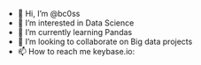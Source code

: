 - 👋 Hi, I’m @bc0ss
- 👀 I’m interested in Data Science
- 🌱 I’m currently learning Pandas
- 💞️ I’m looking to collaborate on Big data projects
- 📫 How to reach me keybase.io: 

<!---
bc0ss/bc0ss is a ✨ special ✨ repository because its `README.md` (this file) appears on your GitHub profile.
You can click the Preview link to take a look at your changes.
--->
